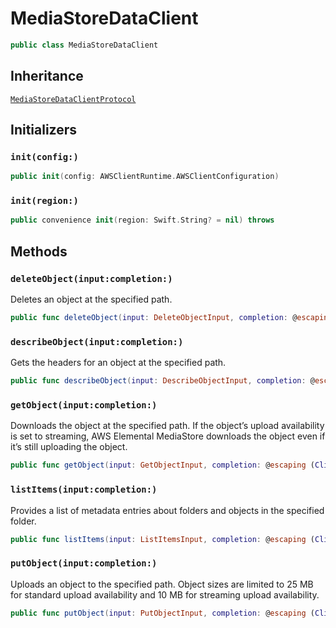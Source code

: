 # MediaStoreDataClient

``` swift
public class MediaStoreDataClient 
```

## Inheritance

[`MediaStoreDataClientProtocol`](/aws-sdk-swift/reference/0.x/AWSMediaStoreData/MediaStoreDataClientProtocol)

## Initializers

### `init(config:)`

``` swift
public init(config: AWSClientRuntime.AWSClientConfiguration) 
```

### `init(region:)`

``` swift
public convenience init(region: Swift.String? = nil) throws 
```

## Methods

### `deleteObject(input:completion:)`

Deletes an object at the specified path.

``` swift
public func deleteObject(input: DeleteObjectInput, completion: @escaping (ClientRuntime.SdkResult<DeleteObjectOutputResponse, DeleteObjectOutputError>) -> Void)
```

### `describeObject(input:completion:)`

Gets the headers for an object at the specified path.

``` swift
public func describeObject(input: DescribeObjectInput, completion: @escaping (ClientRuntime.SdkResult<DescribeObjectOutputResponse, DescribeObjectOutputError>) -> Void)
```

### `getObject(input:completion:)`

Downloads the object at the specified path. If the object’s upload availability is set to streaming, AWS Elemental MediaStore downloads the object even if it’s still uploading the object.

``` swift
public func getObject(input: GetObjectInput, completion: @escaping (ClientRuntime.SdkResult<GetObjectOutputResponse, GetObjectOutputError>) -> Void)
```

### `listItems(input:completion:)`

Provides a list of metadata entries about folders and objects in the specified
folder.

``` swift
public func listItems(input: ListItemsInput, completion: @escaping (ClientRuntime.SdkResult<ListItemsOutputResponse, ListItemsOutputError>) -> Void)
```

### `putObject(input:completion:)`

Uploads an object to the specified path. Object sizes are limited to 25 MB for standard upload availability and 10 MB for streaming upload availability.

``` swift
public func putObject(input: PutObjectInput, completion: @escaping (ClientRuntime.SdkResult<PutObjectOutputResponse, PutObjectOutputError>) -> Void)
```
